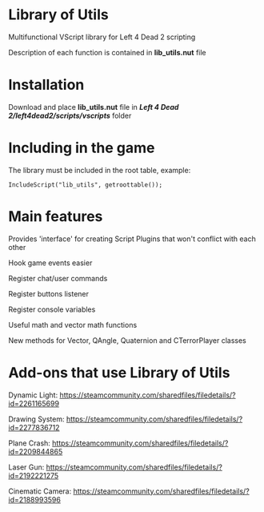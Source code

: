 # Library of Utils
Multifunctional VScript library for Left 4 Dead 2 scripting

Description of each function is contained in **lib_utils.nut** file

# Installation
Download and place **lib_utils.nut** file in ***Left 4 Dead 2/left4dead2/scripts/vscripts*** folder

# Including in the game
The library must be included in the root table, example:
```squirrel
IncludeScript("lib_utils", getroottable());
```

# Main features
Provides 'interface' for creating Script Plugins that won't conflict with each other

Hook game events easier

Register chat/user commands

Register buttons listener

Register console variables

Useful math and vector math functions

New methods for Vector, QAngle, Quaternion and CTerrorPlayer classes

# Add-ons that use Library of Utils
Dynamic Light: https://steamcommunity.com/sharedfiles/filedetails/?id=2261165699

Drawing System: https://steamcommunity.com/sharedfiles/filedetails/?id=2277836712

Plane Crash: https://steamcommunity.com/sharedfiles/filedetails/?id=2209844865

Laser Gun: https://steamcommunity.com/sharedfiles/filedetails/?id=2192221275

Cinematic Camera: https://steamcommunity.com/sharedfiles/filedetails/?id=2188993596
